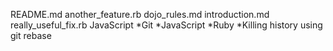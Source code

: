 README.md
another_feature.rb
dojo_rules.md
introduction.md
really_useful_fix.rb
JavaScript
*Git
*JavaScript
*Ruby
*Killing history using git rebase

